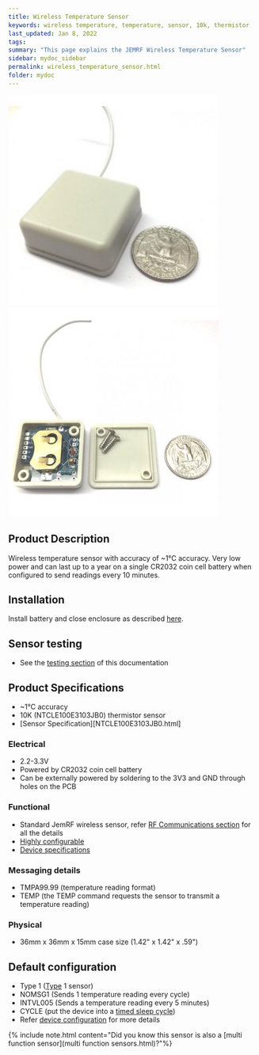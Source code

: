 ```yaml
---
title: Wireless Temperature Sensor
keywords: wireless temperature, temperature, sensor, 10k, thermistor
last_updated: Jan 8, 2022
tags:
summary: "This page explains the JEMRF Wireless Temperature Sensor"
sidebar: mydoc_sidebar
permalink: wireless_temperature_sensor.html
folder: mydoc
---
```


<img src="images/wireless temperature sensor 1.jpg" width="425"/> <img src="images/wireless temperature sensor 2.jpg" width="425"/>

## Product Description
Wireless temperature sensor with accuracy of ~1°C accuracy. Very low power and can last up to a year on a single CR2032 coin cell battery when configured to send readings every 10 minutes.

## Installation
Install battery and close enclosure as described [here](sensor_installation.html).

## Sensor testing
* See the [testing section](sensor_testing.html) of this documentation

## Product Specifications
* ~1°C accuracy
* 10K (NTCLE100E3103JB0) thermistor sensor
* [Sensor Specification][NTCLE100E3103JB0.html]

### Electrical
* 2.2-3.3V
* Powered by CR2032 coin cell battery
* Can be externally powered by soldering to the 3V3 and GND through holes on the PCB

### Functional
* Standard JemRF wireless sensor, refer [RF Communications section](rf_basics.html) for all the details
* [Highly configurable](configuration_overview.html)
* [Device specifications](rf_device_specs.html)

### Messaging details
* TMPA99.99 (temperature reading format)
* TEMP (the TEMP command requests the sensor to transmit a temperature reading)

### Physical
* 36mm x 36mm x 15mm case size (1.42" x 1.42" x .59")

## Default configuration
* Type 1 ([Type](types.html) 1 sensor)
* NOMSG1 (Sends 1 temperature reading every cycle)
* INTVL005 (Sends a temperature reading every 5 minutes)
* CYCLE (put the device into a [timed sleep cycle](sleep_modes.html))
* Refer [device configuration](configuration_overview.html) for more details

{% include note.html content="Did you know this sensor is also a [multi function sensor](multi function sensors.html)?"%}
